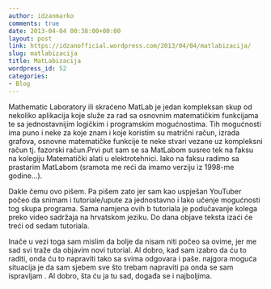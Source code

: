 ```yaml
---
author: idzanmarko
comments: true
date: 2013-04-04 00:38:00+00:00
layout: post
link: https://idzanofficial.wordpress.com/2013/04/04/matlabizacija/
slug: matlabizacija
title: MatLabizacija
wordpress_id: 52
categories:
- Blog
---
```


Mathematic Laboratory ili skraćeno MatLab je jedan kompleksan skup od nekoliko aplikacija koje služe za rad sa osnovnim matematičkim funkcijama te sa jednostavnijim logičkim i programskim mogućnostima. Tih mogućnosti ima puno i neke za koje znam i koje koristim su matrični račun, izrada grafova, osnovne matematičke funkcije te neke stvari vezane uz kompleksni račun tj. fazorski račun.Prvi put sam se sa MatLabom susreo tek na faksu na kolegiju Matematički alati u elektrotehnici. Iako na faksu radimo sa prastarim MatLabom (sramota me reći da imamo verziju iz 1998-me godine…).  
  
Dakle čemu ovo pišem. Pa pišem zato jer sam kao uspješan YouTuber počeo da snimam i tutoriale/upute za jednostavno i lako učenje mogućnosti tog skupa programa. Sama namjena ovih b tutoriala je podučavanje kolega preko video sadržaja na hrvatskom jeziku. Do dana objave teksta izaći će treći od sedam tutoriala.  
  
Inače u vezi toga sam mislim da bolje da nisam niti počeo sa ovime, jer me sad svi traže da objavim novi tutorial. Al dobro, kad sam izabro da ću to raditi, onda ću to napraviti tako sa svima odgovara i paše. najgora moguća situacija je da sam sjebem sve što trebam napraviti pa onda se sam ispravljam . Al dobro, šta ću ja tu sad, događa se i najboljima.
